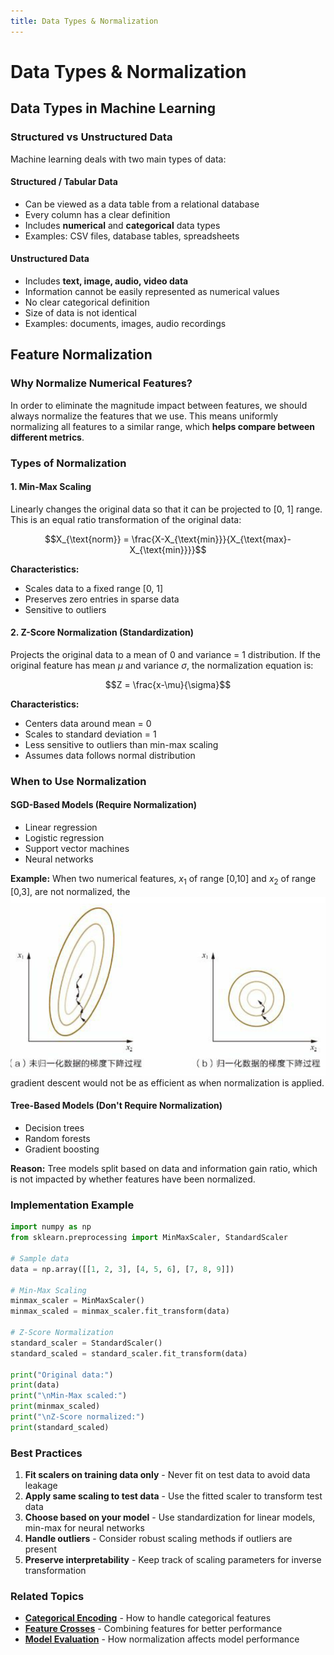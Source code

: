 ```yaml
---
title: Data Types & Normalization
---
```


# Data Types & Normalization

## Data Types in Machine Learning

### Structured vs Unstructured Data

Machine learning deals with two main types of data:

#### **Structured / Tabular Data**
- Can be viewed as a data table from a relational database
- Every column has a clear definition
- Includes **numerical** and **categorical** data types
- Examples: CSV files, database tables, spreadsheets

#### **Unstructured Data**
- Includes **text, image, audio, video data**
- Information cannot be easily represented as numerical values
- No clear categorical definition
- Size of data is not identical
- Examples: documents, images, audio recordings

## Feature Normalization

### Why Normalize Numerical Features?

In order to eliminate the magnitude impact between features, we should always normalize the features that we use. This means uniformly normalizing all features to a similar range, which **helps compare between different metrics**.

### Types of Normalization

#### **1. Min-Max Scaling**
Linearly changes the original data so that it can be projected to [0, 1] range. This is an equal ratio transformation of the original data:

$$X_{\text{norm}} = \frac{X-X_{\text{min}}}{X_{\text{max}-X_{\text{min}}}}$$

**Characteristics:**
- Scales data to a fixed range [0, 1]
- Preserves zero entries in sparse data
- Sensitive to outliers

#### **2. Z-Score Normalization (Standardization)**
Projects the original data to a mean of 0 and variance = 1 distribution. If the original feature has mean $\mu$ and variance $\sigma$, the normalization equation is:

$$Z = \frac{x-\mu}{\sigma}$$

**Characteristics:**
- Centers data around mean = 0
- Scales to standard deviation = 1
- Less sensitive to outliers than min-max scaling
- Assumes data follows normal distribution

### When to Use Normalization

#### **SGD-Based Models (Require Normalization)**
- Linear regression
- Logistic regression
- Support vector machines
- Neural networks

**Example:** When two numerical features, $x_1$ of range [0,10] and $x_2$ of range [0,3], are not normalized, the ![Screenshot](<../resources/Screenshot 2025-08-05 at 8.22.11 PM.png>) gradient descent would not be as efficient as when normalization is applied.

#### **Tree-Based Models (Don't Require Normalization)**
- Decision trees
- Random forests
- Gradient boosting

**Reason:** Tree models split based on data and information gain ratio, which is not impacted by whether features have been normalized.

### Implementation Example

```python
import numpy as np
from sklearn.preprocessing import MinMaxScaler, StandardScaler

# Sample data
data = np.array([[1, 2, 3], [4, 5, 6], [7, 8, 9]])

# Min-Max Scaling
minmax_scaler = MinMaxScaler()
minmax_scaled = minmax_scaler.fit_transform(data)

# Z-Score Normalization
standard_scaler = StandardScaler()
standard_scaled = standard_scaler.fit_transform(data)

print("Original data:")
print(data)
print("\nMin-Max scaled:")
print(minmax_scaled)
print("\nZ-Score normalized:")
print(standard_scaled)
```

### Best Practices

1. **Fit scalers on training data only** - Never fit on test data to avoid data leakage
2. **Apply same scaling to test data** - Use the fitted scaler to transform test data
3. **Choose based on your model** - Use standardization for linear models, min-max for neural networks
4. **Handle outliers** - Consider robust scaling methods if outliers are present
5. **Preserve interpretability** - Keep track of scaling parameters for inverse transformation

### Related Topics

- **[Categorical Encoding](categorical_encoding.md)** - How to handle categorical features
- **[Feature Crosses](feature_crosses.md)** - Combining features for better performance
- **[Model Evaluation](../model_evaluation/evaluation_methods.md)** - How normalization affects model performance
